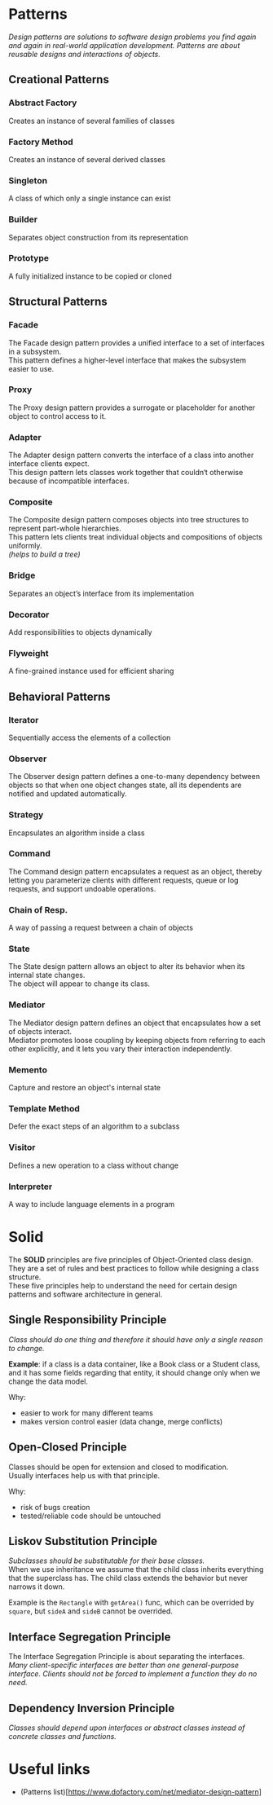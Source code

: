 # Patterns
_Design patterns are solutions to software design problems you find again and again in real-world application development. Patterns are about reusable designs and interactions of objects._

## Creational Patterns

### Abstract Factory
Creates an instance of several families of classes
### Factory Method
Creates an instance of several derived classes
### Singleton
A class of which only a single instance can exist
### Builder	
Separates object construction from its representation
### Prototype
A fully initialized instance to be copied or cloned

## Structural Patterns

### Facade
The Facade design pattern provides a unified interface to a set of interfaces in a subsystem.  
This pattern defines a higher-level interface that makes the subsystem easier to use.
### Proxy
The Proxy design pattern provides a surrogate or placeholder for another object to control access to it.
### Adapter
The Adapter design pattern converts the interface of a class into another interface clients expect.  
This design pattern lets classes work together that couldn‘t otherwise because of incompatible interfaces.
### Composite
The Composite design pattern composes objects into tree structures to represent part-whole hierarchies.  
This pattern lets clients treat individual objects and compositions of objects uniformly.  
_(helps to build a tree)_
### Bridge
Separates an object’s interface from its implementation
### Decorator
Add responsibilities to objects dynamically
### Flyweight
A fine-grained instance used for efficient sharing

## Behavioral Patterns

### Iterator
Sequentially access the elements of a collection
### Observer
The Observer design pattern defines a one-to-many dependency between objects so that when one object changes state, all its dependents are notified and updated automatically.
### Strategy
Encapsulates an algorithm inside a class
### Command
The Command design pattern encapsulates a request as an object, thereby letting you parameterize clients with different requests, queue or log requests, and support undoable operations.
### Chain of Resp.
A way of passing a request between a chain of objects
### State
The State design pattern allows an object to alter its behavior when its internal state changes.  
The object will appear to change its class.
### Mediator
The Mediator design pattern defines an object that encapsulates how a set of objects interact.  
Mediator promotes loose coupling by keeping objects from referring to each other explicitly, and it lets you vary their interaction independently.
### Memento
Capture and restore an object's internal state
### Template Method
Defer the exact steps of an algorithm to a subclass
### Visitor
Defines a new operation to a class without change
### Interpreter
A way to include language elements in a program

# Solid
The **SOLID** principles are five principles of Object-Oriented class design.  
They are a set of rules and best practices to follow while designing a class structure.  
These five principles help to understand the need for certain design patterns and software architecture in general.

## Single Responsibility Principle
_Class should do one thing and therefore it should have only a single reason to change._

**Example**: if a class is a data container, like a Book class or a Student class, and it has some fields regarding that entity, it should change only when we change the data model.

Why:
- easier to work for many different teams
- makes version control easier (data change, merge conflicts)

## Open-Closed Principle
Classes should be open for extension and closed to modification.  
Usually interfaces help us with that principle.  

Why:
- risk of bugs creation
- tested/reliable code should be untouched

## Liskov Substitution Principle
_Subclasses should be substitutable for their base classes._  
When we use inheritance we assume that the child class inherits everything that the superclass has. The child class extends the behavior but never narrows it down.    

Example is the `Rectangle` with `getArea()` func, which can be overrided by `square`, but `sideA` and `sideB` cannot be overrided. 

## Interface Segregation Principle
The Interface Segregation Principle is about separating the interfaces.
_Many client-specific interfaces are better than one general-purpose interface. Clients should not be forced to implement a function they do no need._

## Dependency Inversion Principle
_Classes should depend upon interfaces or abstract classes instead of concrete classes and functions._

# Useful links
- (Patterns list)[https://www.dofactory.com/net/mediator-design-pattern]